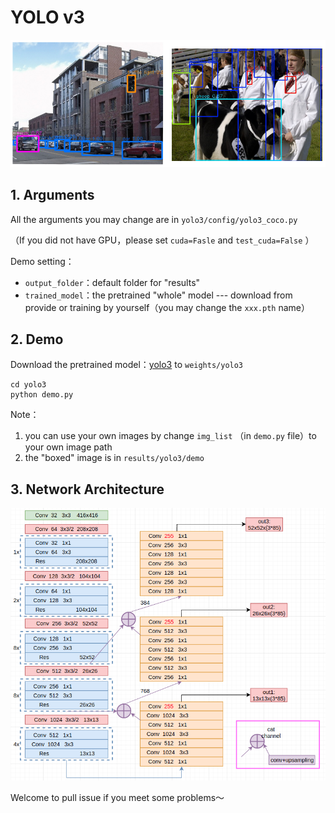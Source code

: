 # YOLO v3

![](../png/demo_yolo3.png)

## 1. Arguments

All the arguments you may change are in  `yolo3/config/yolo3_coco.py`

（If you did not have GPU，please set `cuda=Fasle` and `test_cuda=False` ）

Demo setting：

- `output_folder`：default folder for "results" 
- `trained_model`：the pretrained "whole" model --- download from provide or training by yourself（you may change the `xxx.pth` name）

## 2. Demo

Download the pretrained model：[yolo3]() to `weights/yolo3`

```shell
cd yolo3
python demo.py
```

Note：

1. you can use your own images by change `img_list` （in `demo.py` file）to your own image path
2. the "boxed" image is in `results/yolo3/demo`


## 3. Network Architecture

![](../png/yolo31.png)



Welcome to pull issue if you meet some problems～